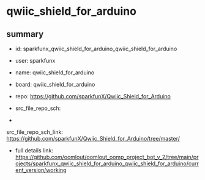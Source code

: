 # qwiic_shield_for_arduino
 
## summary 
* id: sparkfunx_qwiic_shield_for_arduino_qwiic_shield_for_arduino
* user: sparkfunx
* name: qwiic_shield_for_arduino
* board: qwiic_shield_for_arduino
* repo: https://github.com/sparkfunX/Qwiic_Shield_for_Arduino



* src_file_repo_sch: 
*
 src_file_repo_sch_link: https://github.com/sparkfunX/Qwiic_Shield_for_Arduino/tree/master/
* full details link: https://github.com/oomlout/oomlout_oomp_project_bot_v_2/tree/main/projects/sparkfunx_qwiic_shield_for_arduino_qwiic_shield_for_arduino/current_version/working  






